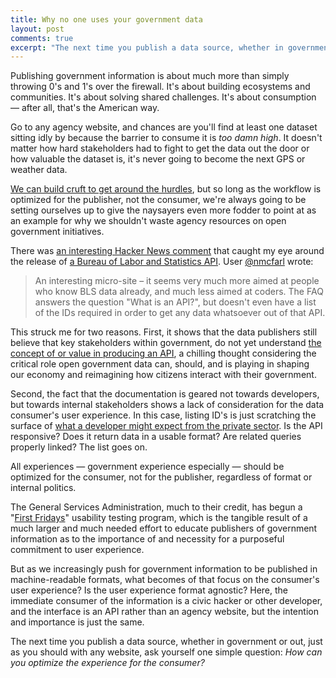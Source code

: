 ```yaml
---
title: Why no one uses your government data
layout: post
comments: true
excerpt: "The next time you publish a data source, whether in government or out, ask yourself one simple question. How can you optimize the experience for the data consumer?"
---
```


Publishing government information is about much more than simply throwing 0's and 1's over the firewall. It's about building ecosystems and communities. It's about solving shared challenges. It's about consumption — after all, that's the American way.

Go to any agency website, and chances are you'll find at least one dataset sitting idly by because the barrier to consume it is *too damn high*. It doesn't matter how hard stakeholders had to fight to get the data out the door or how valuable the dataset is, it's never going to become the next GPS or weather data.

[We can build cruft to get around the hurdles](http://ben.balter.com/2013/07/01/technologys-the-easy-part/), but so long as the workflow is optimized for the publisher, not the consumer, we're always going to be setting ourselves up to give the naysayers even more fodder to point at as an example for why we shouldn't waste agency resources on open government initiatives.

There was [an interesting Hacker News comment](https://news.ycombinator.com/item?id=6385623) that caught my eye around the release of [a Bureau of Labor and Statistics API](http://www.bls.gov/developers/api_FAQs.htm). User [@nmcfarl](https://news.ycombinator.com/user?id=nmcfarl) wrote:

> An interesting micro-site – it seems very much more aimed at people who know BLS data already, and much less aimed at coders. The FAQ answers the question "What is an API?", but doesn't even have a list of the IDs required in order to get any data whatsoever out of that API.

This struck me for two reasons. First, it shows that the data publishers still believe that key stakeholders within government, do not yet understand [the concept of or value in producing an API](http://www.youtube.com/watch?v=nyqHClC_UXo), a chilling thought considering the critical role open government data can, should, and is playing in shaping our economy and reimagining how citizens interact with their government.

Second, the fact that the documentation is geared not towards developers, but towards internal stakeholders shows a lack of consideration for the data consumer's user experience. In this case, listing ID's is just scratching the surface of [what a developer might expect from the private sector](http://developer.github.com/). Is the API responsive? Does it return data in a usable format? Are related queries properly linked? The list goes on.

All experiences — government experience especially — should be optimized for the consumer, not for the publisher, regardless of format or internal politics.

The General Services Administration, much to their credit, has begun a "[First Fridays](http://www.usability.gov/how-to-and-tools/guidance/gsa-first-fridays-program.html)" usability testing program, which is the tangible result of a much larger and much needed effort to educate publishers of government information as to the importance of and necessity for a purposeful commitment to user experience.

But as we increasingly push for government information to be published in machine-readable formats, what becomes of that focus on the consumer's user experience? Is the user experience format agnostic? Here, the immediate consumer of the information is a civic hacker or other developer, and the interface is an API rather than an agency website, but the intention and importance is just the same.

The next time you publish a data source, whether in government or out, just as you should with any website, ask yourself one simple question: *How can you optimize the experience for the consumer?*
